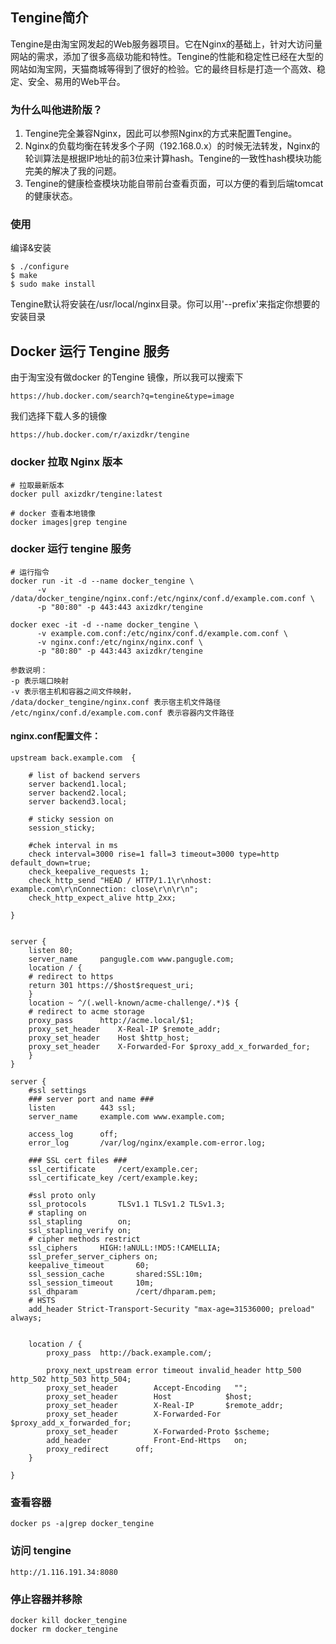 ## Tengine简介

Tengine是由淘宝网发起的Web服务器项目。它在Nginx的基础上，针对大访问量网站的需求，添加了很多高级功能和特性。Tengine的性能和稳定性已经在大型的网站如淘宝网，天猫商城等得到了很好的检验。它的最终目标是打造一个高效、稳定、安全、易用的Web平台。

### 为什么叫他进阶版？

1. Tengine完全兼容Nginx，因此可以参照Nginx的方式来配置Tengine。
2. Nginx的负载均衡在转发多个子网（192.168.0.x）的时候无法转发，Nginx的轮训算法是根据IP地址的前3位来计算hash。Tengine的一致性hash模块功能完美的解决了我的问题。
3. Tengine的健康检查模块功能自带前台查看页面，可以方便的看到后端tomcat的健康状态。

### 使用

编译&安装

```
$ ./configure
$ make
$ sudo make install
```

Tengine默认将安装在/usr/local/nginx目录。你可以用'--prefix'来指定你想要的安装目录



## Docker 运行 Tengine 服务

由于淘宝没有做docker 的Tengine 镜像，所以我可以搜索下

```
https://hub.docker.com/search?q=tengine&type=image
```

我们选择下载人多的镜像

```
https://hub.docker.com/r/axizdkr/tengine
```

### docker 拉取 Nginx 版本

```
# 拉取最新版本
docker pull axizdkr/tengine:latest

# docker 查看本地镜像
docker images|grep tengine
```

### docker 运行 tengine 服务

```
# 运行指令
docker run -it -d --name docker_tengine \
      -v /data/docker_tengine/nginx.conf:/etc/nginx/conf.d/example.com.conf \
      -p "80:80" -p 443:443 axizdkr/tengine

docker exec -it -d --name docker_tengine \
	  -v example.com.conf:/etc/nginx/conf.d/example.com.conf \
      -v nginx.conf:/etc/nginx/nginx.conf \
      -p "80:80" -p 443:443 axizdkr/tengine

参数说明：
-p 表示端口映射
-v 表示宿主机和容器之间文件映射，
/data/docker_tengine/nginx.conf 表示宿主机文件路径
/etc/nginx/conf.d/example.com.conf 表示容器内文件路径
```

#### nginx.conf配置文件：

```
upstream back.example.com  {

    # list of backend servers
    server backend1.local;
    server backend2.local;
    server backend3.local;

    # sticky session on
    session_sticky;

    #chek interval in ms
    check interval=3000 rise=1 fall=3 timeout=3000 type=http default_down=true;
    check_keepalive_requests 1;
    check_http_send "HEAD / HTTP/1.1\r\nhost: example.com\r\nConnection: close\r\n\r\n";
    check_http_expect_alive http_2xx;

}


server {
    listen 80;
    server_name     pangugle.com www.pangugle.com;
    location / {
	# redirect to https
	return 301 https://$host$request_uri;
    }
    location ~ ^/(.well-known/acme-challenge/.*)$ {
	# redirect to acme storage
	proxy_pass		http://acme.local/$1;
	proxy_set_header	X-Real-IP $remote_addr;
	proxy_set_header	Host $http_host;
	proxy_set_header	X-Forwarded-For $proxy_add_x_forwarded_for;
    }
}

server {
	#ssl settings
	### server port and name ###
	listen			443 ssl;
	server_name		example.com www.example.com;

	access_log		off;
	error_log		/var/log/nginx/example.com-error.log;

	### SSL cert files ###
	ssl_certificate		/cert/example.cer;
	ssl_certificate_key	/cert/example.key;

	#ssl proto only
	ssl_protocols		TLSv1.1 TLSv1.2 TLSv1.3;
	# stapling on
	ssl_stapling		on;
	ssl_stapling_verify	on;
	# cipher methods restrict
	ssl_ciphers		HIGH:!aNULL:!MD5:!CAMELLIA;
	ssl_prefer_server_ciphers on;
	keepalive_timeout       60;
	ssl_session_cache       shared:SSL:10m;
	ssl_session_timeout     10m;
	ssl_dhparam             /cert/dhparam.pem;
	# HSTS
	add_header Strict-Transport-Security "max-age=31536000; preload" always;


	location / {
		proxy_pass  http://back.example.com/;

		proxy_next_upstream	error timeout invalid_header http_500 http_502 http_503 http_504;
		proxy_set_header        Accept-Encoding   "";
		proxy_set_header        Host            $host;
		proxy_set_header        X-Real-IP       $remote_addr;
		proxy_set_header        X-Forwarded-For $proxy_add_x_forwarded_for;
		proxy_set_header        X-Forwarded-Proto $scheme;
		add_header              Front-End-Https   on;
		proxy_redirect		off;
	}

}
```

### 查看容器

```
docker ps -a|grep docker_tengine
```

### 访问 tengine

```
http://1.116.191.34:8080
```

### 停止容器并移除

```
docker kill docker_tengine
docker rm docker_tengine
```
